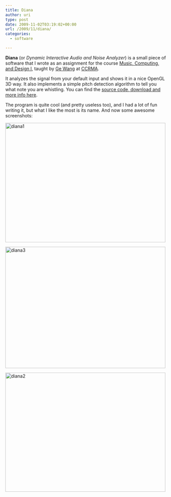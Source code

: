```yaml
---
title: Diana
author: uri
type: post
date: 2009-11-02T03:19:02+00:00
url: /2009/11/diana/
categories:
  - software

---
```

**Diana** (or _Dynamic Interactive Audio and Noise Analyzer_) is a small piece of software that I wrote as an assignment for the course [Music, Computing, and Design I][1], taught by [Ge Wang][2] at [CCRMA][3]. 

It analyzes the signal from your default input and shows it in a nice OpenGL 3D way. It also implements a simple pitch detection algorithm to tell you what note you are whistling. You can find the [source code, download and more info here][4].

The program is quite cool (and pretty useless too), and I had a lot of fun writing it, but what I like the most is its name. And now some awesome screenshots:

[<img src="/wp-content/uploads/2009/11/diana1-500x373.png" alt="diana1" title="diana1" width="500" height="373" class="aligncenter size-medium wp-image-616" />][5]

[<img src="/wp-content/uploads/2009/11/diana3-500x379.png" alt="diana3" title="diana3" width="500" height="379" class="aligncenter size-medium wp-image-617" />][6]

[<img src="/wp-content/uploads/2009/11/diana2-500x372.png" alt="diana2" title="diana2" width="500" height="372" class="aligncenter size-medium wp-image-619" />][7]

 [1]: https://ccrma.stanford.edu/courses/256a/
 [2]: https://ccrma.stanford.edu/~ge/
 [3]: https://ccrma.stanford.edu/
 [4]: https://ccrma.stanford.edu/~urinieto/256/hw3/
 [5]: /wp-content/uploads/2009/11/diana1.png
 [6]: /wp-content/uploads/2009/11/diana3.png
 [7]: /wp-content/uploads/2009/11/diana2.png